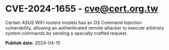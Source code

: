 # CVE-2024-1655 - cve@cert.org.tw

Certain ASUS WiFi routers models has an OS Command Injection vulnerability, allowing an authenticated remote attacker to execute arbitrary system commands by sending a specially crafted request.

**Publish date:** 2024-04-15
